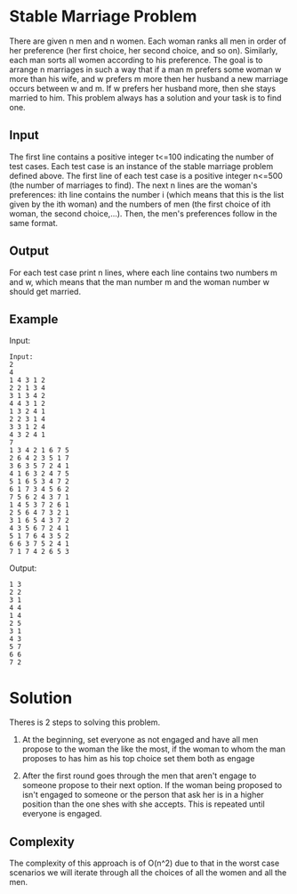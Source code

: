 # Stable Marriage Problem

There are given n men and n women. Each woman ranks all men in order of her preference (her first choice, her second choice, and so on). Similarly, each man sorts all women according to his preference. The goal is to arrange n marriages in such a way that if a man m prefers some woman w more than his wife, and w prefers m more then her husband a new marriage occurs between w and m. If w prefers her husband more, then she stays married to him. This problem always has a solution and your task is to find one.

## Input

The first line contains a positive integer t<=100 indicating the number of test cases. Each test case is an instance of the stable marriage problem defined above. The first line of each test case is a positive integer n<=500 (the number of marriages to find). The next n lines are the woman's preferences: ith line contains the number i (which means that this is the list given by the ith woman) and the numbers of men (the first choice of ith woman, the second choice,...). Then, the men's preferences follow in the same format.

## Output

For each test case print n lines, where each line contains two numbers m and w, which means that the man number m and the woman number w should get married.

## Example

Input:
```
Input:
2
4
1 4 3 1 2
2 2 1 3 4
3 1 3 4 2
4 4 3 1 2
1 3 2 4 1
2 2 3 1 4
3 3 1 2 4
4 3 2 4 1
7
1 3 4 2 1 6 7 5
2 6 4 2 3 5 1 7
3 6 3 5 7 2 4 1
4 1 6 3 2 4 7 5
5 1 6 5 3 4 7 2
6 1 7 3 4 5 6 2
7 5 6 2 4 3 7 1
1 4 5 3 7 2 6 1
2 5 6 4 7 3 2 1
3 1 6 5 4 3 7 2
4 3 5 6 7 2 4 1
5 1 7 6 4 3 5 2
6 6 3 7 5 2 4 1
7 1 7 4 2 6 5 3
```

Output:
```
1 3
2 2
3 1
4 4
1 4
2 5
3 1
4 3
5 7
6 6
7 2
```
# Solution

Theres is 2 steps to solving this problem.

1. At the beginning, set everyone as not engaged and have all men propose to the woman the like the most, if the woman to whom the man proposes to has him as his top choice set them both as engage

2. After the first round goes through the men that aren't engage to someone propose to their next option. If the woman being proposed to isn't engaged to someone or the person that ask her is in a higher position than the one shes with she accepts. This is repeated until everyone is engaged.

## Complexity

The complexity of this approach is of O(n^2) due to that in the worst case scenarios we will iterate through all the choices of all the women and all the men.
